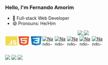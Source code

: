 ### Hello, I'm Fernando Amorim 


- 🔭 Full-stack Web Developer 
- 😄 Pronouns: He/Him

<div align="center">
  <a href="https://github.com/nandoamori">
  <img height="180em" src="https://github-readme-stats.vercel.app/api?username=nandoamori&show_icons=true&theme=dracula&include_all_commits=true&count_private=true"/>
  <img height="180em" src="https://github-readme-stats.vercel.app/api/top-langs/?username=nandoamori&layout=compact&langs_count=7&theme=dracula"/>
</div>
<div style="display: flex"><br>
  <img align="center" alt="Nando-Js" height="30" width="40" src="https://raw.githubusercontent.com/devicons/devicon/master/icons/javascript/javascript-plain.svg">
  <img align="center" alt="Nando-HTML" height="30" width="40" src="https://raw.githubusercontent.com/devicons/devicon/master/icons/html5/html5-original.svg">
  <img align="center" alt="Nando-CSS" height="30" width="40" src="https://raw.githubusercontent.com/devicons/devicon/master/icons/css3/css3-original.svg">
  <img align="center" alt="Nando-React" height="30" width="40" src="https://cdn.jsdelivr.net/gh/devicons/devicon/icons/react/react-original.svg" />
  <img align="center" alt="Nando-MySQL" height="30" width="40" src="https://cdn.jsdelivr.net/gh/devicons/devicon/icons/mysql/mysql-original.svg" />
  <img align="center" alt="Nando-NodeJS" height="30" width="40" src="https://cdn.jsdelivr.net/gh/devicons/devicon/icons/nodejs/nodejs-original.svg" />      
  <img align="center" alt="Nando-Sequelize" height="30" width="40" src="https://cdn.jsdelivr.net/gh/devicons/devicon/icons/sequelize/sequelize-original.svg" />
  <img align="center" alt="Nando-TypeScript" height="30" width="40"  src="https://cdn.jsdelivr.net/gh/devicons/devicon/icons/typescript/typescript-original.svg" />
          
</div>
  
  ##
 
<div> 
   <a href="https://instagram.com/nandoamori" target="_blank"><img src="https://img.shields.io/badge/-Instagram-%23E4405F?style=for-the-badge&logo=instagram&logoColor=white" target="_blank"></a>
 	 <a href="https://www.linkedin.com/in/fernandoramorim/" target="_blank"><img src="https://img.shields.io/badge/-LinkedIn-%230077B5?style=for-the-badge&logo=linkedin&logoColor=white" target="_blank"></a> 
   <a href="mailto:nandoamori@yahoo.com.br?subject=Assunto da Mensagem" target="_blank"><img src="https://img.shields.io/badge/Gmail-D14836?style=for-the-badge&logo=gmail&logoColor=white"></a>
 
</div>

